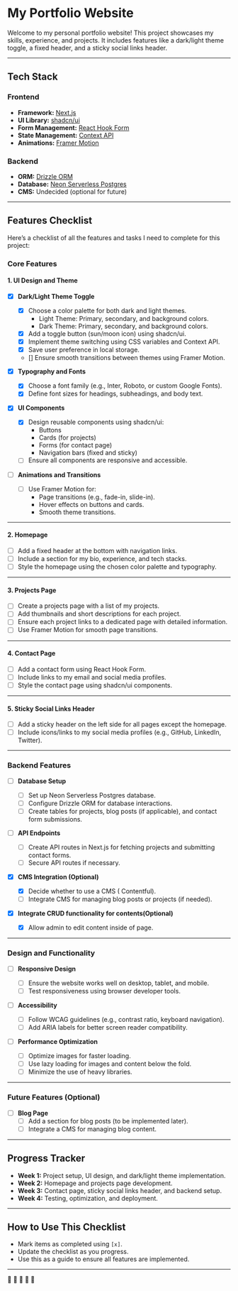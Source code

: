 # My Portfolio Website

Welcome to my personal portfolio website! This project showcases my skills, experience, and projects. It includes features like a dark/light theme toggle, a fixed header, and a sticky social links header.

---

## **Tech Stack**

### **Frontend**

- **Framework:** [Next.js](https://nextjs.org/)
- **UI Library:** [shadcn/ui](https://ui.shadcn.com/)
- **Form Management:** [React Hook Form](https://react-hook-form.com/)
- **State Management:** [Context API](https://reactjs.org/docs/context.html)
- **Animations:** [Framer Motion](https://www.framer.com/motion/)

### **Backend**

- **ORM:** [Drizzle ORM](https://orm.drizzle.team/)
- **Database:** [Neon Serverless Postgres](https://neon.tech/)
- **CMS:** Undecided (optional for future)

---

## **Features Checklist**

Here’s a checklist of all the features and tasks I need to complete for this project:

### **Core Features**

#### **1. UI Design and Theme**

- [x] **Dark/Light Theme Toggle**

  - [x] Choose a color palette for both dark and light themes.
    - Light Theme: Primary, secondary, and background colors.
    - Dark Theme: Primary, secondary, and background colors.
  - [x] Add a toggle button (sun/moon icon) using shadcn/ui.
  - [x] Implement theme switching using CSS variables and Context API.
  - [x] Save user preference in local storage.
  - [] Ensure smooth transitions between themes using Framer Motion.

- [x] **Typography and Fonts**

  - [x] Choose a font family (e.g., Inter, Roboto, or custom Google Fonts).
  - [x] Define font sizes for headings, subheadings, and body text.

- [x] **UI Components**

  - [x] Design reusable components using shadcn/ui:
    - Buttons
    - Cards (for projects)
    - Forms (for contact page)
    - Navigation bars (fixed and sticky)
  - [ ] Ensure all components are responsive and accessible.

- [ ] **Animations and Transitions**
  - [ ] Use Framer Motion for:
    - Page transitions (e.g., fade-in, slide-in).
    - Hover effects on buttons and cards.
    - Smooth theme transitions.

---

#### **2. Homepage**

- [ ] Add a fixed header at the bottom with navigation links.
- [ ] Include a section for my bio, experience, and tech stacks.
- [ ] Style the homepage using the chosen color palette and typography.

---

#### **3. Projects Page**

- [ ] Create a projects page with a list of my projects.
- [ ] Add thumbnails and short descriptions for each project.
- [ ] Ensure each project links to a dedicated page with detailed information.
- [ ] Use Framer Motion for smooth page transitions.

---

#### **4. Contact Page**

- [ ] Add a contact form using React Hook Form.
- [ ] Include links to my email and social media profiles.
- [ ] Style the contact page using shadcn/ui components.

---

#### **5. Sticky Social Links Header**

- [ ] Add a sticky header on the left side for all pages except the homepage.
- [ ] Include icons/links to my social media profiles (e.g., GitHub, LinkedIn, Twitter).

---

### **Backend Features**

- [ ] **Database Setup**

  - [ ] Set up Neon Serverless Postgres database.
  - [ ] Configure Drizzle ORM for database interactions.
  - [ ] Create tables for projects, blog posts (if applicable), and contact form submissions.

- [ ] **API Endpoints**

  - [ ] Create API routes in Next.js for fetching projects and submitting contact forms.
  - [ ] Secure API routes if necessary.

- [x] **CMS Integration (Optional)**

  - [x] Decide whether to use a CMS ( Contentful).
  - [ ] Integrate CMS for managing blog posts or projects (if needed).

- [x] **Integrate CRUD functionality for contents(Optional)**
  - [x] Allow admin to edit content inside of page.

---

### **Design and Functionality**

- [ ] **Responsive Design**

  - [ ] Ensure the website works well on desktop, tablet, and mobile.
  - [ ] Test responsiveness using browser developer tools.

- [ ] **Accessibility**

  - [ ] Follow WCAG guidelines (e.g., contrast ratio, keyboard navigation).
  - [ ] Add ARIA labels for better screen reader compatibility.

- [ ] **Performance Optimization**
  - [ ] Optimize images for faster loading.
  - [ ] Use lazy loading for images and content below the fold.
  - [ ] Minimize the use of heavy libraries.

---

### **Future Features (Optional)**

- [ ] **Blog Page**
  - [ ] Add a section for blog posts (to be implemented later).
  - [ ] Integrate a CMS for managing blog content.

---

## **Progress Tracker**

- **Week 1:** Project setup, UI design, and dark/light theme implementation.
- **Week 2:** Homepage and projects page development.
- **Week 3:** Contact page, sticky social links header, and backend setup.
- **Week 4:** Testing, optimization, and deployment.

---

## **How to Use This Checklist**

- Mark items as completed using `[x]`.
- Update the checklist as you progress.
- Use this as a guide to ensure all features are implemented.

---

🚀 🚀 🚀 🚀 🚀
